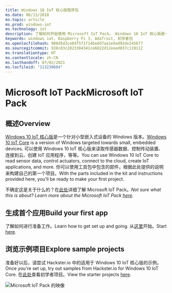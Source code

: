 ```yaml
---
title: Windows 10 IoT 核心版程序包
ms.date: 06/13/2018
ms.topic: article
ms.prod: windows-iot
ms.technology: iot
description: 了解如何开始使用 Microsoft IoT Pack。 Windows 10 IoT 核心版是一个针对小型嵌入式设备的 Windows 版本。
keywords: windows iot, Raspberry Pi 3, Adafruit, 初学者包
ms.openlocfilehash: 908d5d3ce0df5f1f14bedd7aa1e9ad92de245677
ms.sourcegitcommit: 938c83c2823304341ce6022d12eeed037c119112
ms.translationtype: HT
ms.contentlocale: zh-CN
ms.lasthandoff: 07/02/2021
ms.locfileid: "113230684"
---
```

# <a name="microsoft-iot-pack"></a><span data-ttu-id="59ece-105">Microsoft IoT Pack</span><span class="sxs-lookup"><span data-stu-id="59ece-105">Microsoft IoT Pack</span></span>

## <a name="overview"></a><span data-ttu-id="59ece-106">概述</span><span class="sxs-lookup"><span data-stu-id="59ece-106">Overview</span></span>
<span data-ttu-id="59ece-107">[Windows 10 IoT 核心版](../windows-iot-core.md)是一个针对小型嵌入式设备的 Windows 版本。</span><span class="sxs-lookup"><span data-stu-id="59ece-107">[Windows 10 IoT Core](../windows-iot-core.md) is a version of Windows targeted towards small, embedded devices.</span></span> <span data-ttu-id="59ece-108">可以使用 Windows 10 IoT 核心版来读取传感器数据、控制传动装置、连接到云、创建 IoT 应用程序，等等。</span><span class="sxs-lookup"><span data-stu-id="59ece-108">You can use Windows 10 IoT Core to read sensor data, control actuators, connect to the cloud, create IoT applications, and more.</span></span> <span data-ttu-id="59ece-109">你可以使用工具包中包含的部件，根据此处提供的说明来构建自己的第一个项目。</span><span class="sxs-lookup"><span data-stu-id="59ece-109">With the parts included in the kit and instructions provided here, you'll be ready to make your first project.</span></span>

<span data-ttu-id="59ece-110">不确定这是关于什么的？在[此处](https://www.adafruit.com/windows10iotpi2)详细了解 Microsoft IoT Pack。</span><span class="sxs-lookup"><span data-stu-id="59ece-110">_Not sure what this is about? Learn more about the Microsoft IoT Pack [here](https://www.adafruit.com/windows10iotpi2)._</span></span>

## <a name="build-your-first-app"></a><span data-ttu-id="59ece-111">生成首个应用</span><span class="sxs-lookup"><span data-stu-id="59ece-111">Build your first app</span></span>

<span data-ttu-id="59ece-112">了解如何进行准备工作。</span><span class="sxs-lookup"><span data-stu-id="59ece-112">Learn how to get set up and going.</span></span> <span data-ttu-id="59ece-113">从[这里](https://docs.microsoft.com/windows/iot-core/tutorials/quickstarter/devicesetup#using-the-iot-dashboard-raspberry-pi-minnowboard-nxp)开始。</span><span class="sxs-lookup"><span data-stu-id="59ece-113">Start [here](https://docs.microsoft.com/windows/iot-core/tutorials/quickstarter/devicesetup#using-the-iot-dashboard-raspberry-pi-minnowboard-nxp).</span></span>

## <a name="explore-sample-projects"></a><span data-ttu-id="59ece-114">浏览示例项目</span><span class="sxs-lookup"><span data-stu-id="59ece-114">Explore sample projects</span></span>

<span data-ttu-id="59ece-115">准备好以后，请尝试 Hackster.io 中的适用于 Windows 10 IoT 核心版的示例。</span><span class="sxs-lookup"><span data-stu-id="59ece-115">Once you're set up, try out samples from Hackster.io for Windows 10 IoT Core.</span></span> <span data-ttu-id="59ece-116">在[此处](https://github.com/ms-iot/adafruitsample/blob/master/README.md)查看初学者项目。</span><span class="sxs-lookup"><span data-stu-id="59ece-116">View the starter projects [here](https://github.com/ms-iot/adafruitsample/blob/master/README.md).</span></span>

![Microsoft IoT Pack 的映像](../media/adafruitkit/pack.jpg)
